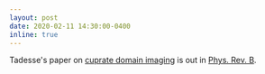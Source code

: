```yaml
---
layout: post
date: 2020-02-11 14:30:00-0400
inline: true
---
```


Tadesse's paper on [cuprate domain imaging](/publications/#Assefa2020scaling) is out in [Phys. Rev. B](https://journals.aps.org/prb/abstract/10.1103/PhysRevB.101.054104).
